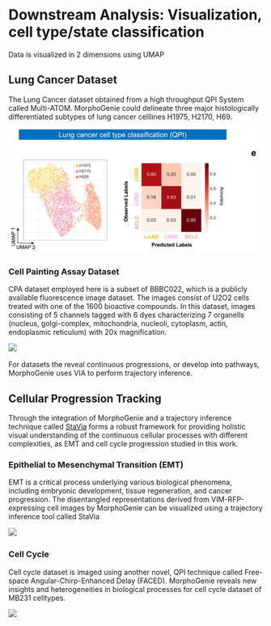 
# Downstream Analysis: Visualization, cell type/state classification  
Data is visualized in 2 dimensions using UMAP

## Lung Cancer Dataset
The Lung Cancer dataset obtained from a high throughput QPI System called Multi-ATOM. MorphoGenie could delineate three major histologically differentiated subtypes of lung cancer celllines H1975, H2170, H69.

![](https://github.com/rashmisrm/MorphoGenie/blob/main/Figures/LC.png)


### Cell Painting Assay Dataset
CPA dataset employed here is a subset of BBBC022, which is a publicly available fluorescence image dataset. The images consist of U2O2 cells treated with one of the 1600 bioactive compounds. In this dataset, images consisting of 5 channels tagged with 6 dyes characterizing 7 organells (nucleus, golgi-complex, mitochondria, nucleoli, cytoplasm, actin, endoplasmic reticulum) with 20x magnification.

![](https://github.com/rashmisrm/MorphoGenie/blob/main/Figures/CPA.png)


For datasets the reveal continuous progressions, or develop into pathways, MorphoGenie uses VIA to perform trajectory inference.

## Cellular Progression Tracking
Through the integration of MorphoGenie and a trajectory inference technique called 
[StaVia](https://www.biorxiv.org/content/10.1101/2024.01.29.577871v1) forms a robust framework for providing holistic visual understanding of the continuous cellular processes with different complexities, as EMT and cell cycle progression studied in this work.


### Epithelial to Mesenchymal Transition (EMT)
EMT is a critical process underlying various biological phenomena, including embryonic development, tissue regeneration, and cancer progression. The disentangled representations derived from VIM-RFP-expressing cell images by MorphoGenie can be visualized using a trajectory inference tool called StaVia 

![](https://github.com/rashmisrm/MorphoGenie/blob/main/Figures/Animate.gif)



### Cell Cycle 
Cell cycle dataset is imaged using another novel, QPI technique called Free-space Angular-Chirp-Enhanced Delay (FACED). MorphoGenie reveals new insights and heterogeneities in biological processes for cell cycle dataset of  MB231 celltypes.


![](https://github.com/rashmisrm/MorphoGenie/blob/main/Figures/AnimateCCy.gif)
